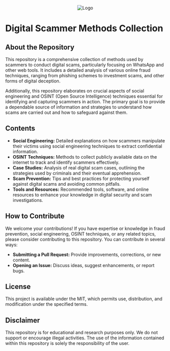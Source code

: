 <p align="center">
  <img src="https://i.imgur.com/gSxmkj0.png" alt="Logo">
</p>


# Digital Scammer Methods Collection

## About the Repository
This repository is a comprehensive collection of methods used by scammers to conduct digital scams, particularly focusing on WhatsApp and other web tools. It includes a detailed analysis of various online fraud techniques, ranging from phishing schemes to investment scams, and other forms of digital deception.

Additionally, this repository elaborates on crucial aspects of social engineering and OSINT (Open Source Intelligence) techniques essential for identifying and capturing scammers in action. The primary goal is to provide a dependable source of information and strategies to understand how scams are carried out and how to safeguard against them.

## Contents
- **Social Engineering:** Detailed explanations on how scammers manipulate their victims using social engineering techniques to extract confidential information.
- **OSINT Techniques:** Methods to collect publicly available data on the internet to track and identify scammers effectively.
- **Case Studies:** Analysis of real digital scam cases, outlining the strategies used by criminals and their eventual apprehension.
- **Scam Prevention:** Tips and best practices for protecting yourself against digital scams and avoiding common pitfalls.
- **Tools and Resources:** Recommended tools, software, and online resources to enhance your knowledge in digital security and scam investigations.

## How to Contribute
We welcome your contributions! If you have expertise or knowledge in fraud prevention, social engineering, OSINT techniques, or any related topics, please consider contributing to this repository. You can contribute in several ways:
- **Submitting a Pull Request:** Provide improvements, corrections, or new content.
- **Opening an Issue:** Discuss ideas, suggest enhancements, or report bugs.

## License
This project is available under the MIT, which permits use, distribution, and modification under the specified terms.

## Disclaimer
This repository is for educational and research purposes only. We do not support or encourage illegal activities. The use of the information contained within this repository is solely the responsibility of the user.
